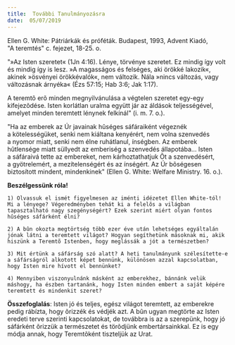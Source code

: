 ```yaml
---
title:  További Tanulmányozásra
date:  05/07/2019
---
```


Ellen G. White: Pátriárkák és próféták. Budapest, 1993, Advent Kiadó, "A teremtés" c. fejezet, 18-25. o.

"»Az Isten szeretet« (1Jn 4:16). Lénye, törvénye szeretet. Ez mindig így volt és mindig így is lesz. »A magasságos és felséges, aki örökké lakozik«, akinek »ösvényei örökkévalók«, nem változik. Nála »nincs változás, vagy változásnak árnyéka« (Ézs 57:15; Hab 3:6; Jak 1:17).

A teremtõ erõ minden megnyilvánulása a végtelen szeretet egy-egy kifejezõdése. Isten korlátlan uralma együtt jár az áldások teljességével, amelyet minden teremtett lénynek felkínál" (i. m. 7. o.).

"Ha az emberek az Úr javainak hûséges sáfáraiként végeznék a kötelességüket, senki nem kiáltana kenyérért, nem volna szenvedés a nyomor miatt, senki nem élne ruhátlanul, ínségben. Az emberek hûtlensége miatt süllyedt az emberiség a szenvedés állapotába… Isten a sáfáraivá tette az embereket, nem kárhoztathatjuk Õt a szenvedésért, a gyötrelemért, a mezítelenségért és az ínségért. Az Úr bõségesen biztosított mindent, mindenkinek" (Ellen G. White: Welfare Ministry. 16. o.).

**Beszélgessünk róla!**

`1)	Olvassuk el ismét figyelmesen az iménti idézetet Ellen White-tól! Mi a lényege? Végeredményben tehát ki a felelõs a világban tapasztalható nagy szegénységért? Ezek szerint miért olyan fontos hûséges sáfárként élni?`

`2)	A bûn okozta megtörtség több ezer éve után lehetséges egyáltalán jónak látni a teremtett világot? Hogyan segíthetünk másoknak mi, akik hiszünk a Teremtõ Istenben, hogy meglássák a jót a természetben?`

`3)	Mit értünk a sáfárság szó alatt? A heti tanulmányunk szélesítette-e a sáfárságról alkotott képet bennünk, különösen azzal kapcsolatban, hogy Isten mire hívott el bennünket?`

`4)	Mennyiben viszonyulnánk másként az emberekhez, bánnánk velük máshogy, ha észben tartanánk, hogy Isten minden embert a saját képére teremtett és mindenkit szeret?`

**Összefoglalás**: Isten jó és teljes, egész világot teremtett, az emberekre pedig rábízta, hogy õrizzék és védjék azt. A bûn ugyan megtörte az Isten eredeti terve szerinti kapcsolatokat, de továbbra is az a szerepünk, hogy jó sáfárként õrizzük a természetet és törõdjünk embertársainkkal. Ez is egy módja annak, hogy Teremtõként tiszteljük az Urat.